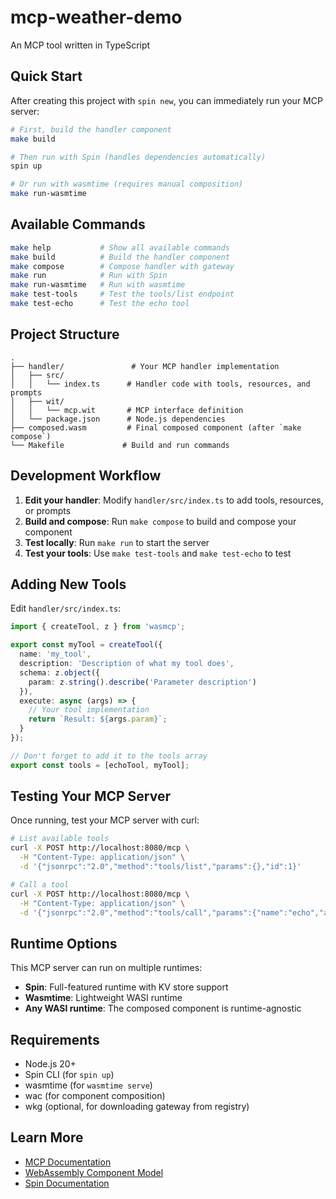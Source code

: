 # mcp-weather-demo

An MCP tool written in TypeScript

## Quick Start

After creating this project with `spin new`, you can immediately run your MCP server:

```bash
# First, build the handler component
make build

# Then run with Spin (handles dependencies automatically)
spin up

# Or run with wasmtime (requires manual composition)
make run-wasmtime
```

## Available Commands

```bash
make help           # Show all available commands
make build          # Build the handler component
make compose        # Compose handler with gateway
make run            # Run with Spin
make run-wasmtime   # Run with wasmtime
make test-tools     # Test the tools/list endpoint
make test-echo      # Test the echo tool
```

## Project Structure

```
.
├── handler/               # Your MCP handler implementation
│   ├── src/
│   │   └── index.ts      # Handler code with tools, resources, and prompts
│   ├── wit/
│   │   └── mcp.wit       # MCP interface definition
│   └── package.json      # Node.js dependencies
├── composed.wasm         # Final composed component (after `make compose`)
└── Makefile             # Build and run commands
```

## Development Workflow

1. **Edit your handler**: Modify `handler/src/index.ts` to add tools, resources, or prompts
2. **Build and compose**: Run `make compose` to build and compose your component
3. **Test locally**: Run `make run` to start the server
4. **Test your tools**: Use `make test-tools` and `make test-echo` to test

## Adding New Tools

Edit `handler/src/index.ts`:

```typescript
import { createTool, z } from 'wasmcp';

export const myTool = createTool({
  name: 'my_tool',
  description: 'Description of what my tool does',
  schema: z.object({
    param: z.string().describe('Parameter description')
  }),
  execute: async (args) => {
    // Your tool implementation
    return `Result: ${args.param}`;
  }
});

// Don't forget to add it to the tools array
export const tools = [echoTool, myTool];
```

## Testing Your MCP Server

Once running, test your MCP server with curl:

```bash
# List available tools
curl -X POST http://localhost:8080/mcp \
  -H "Content-Type: application/json" \
  -d '{"jsonrpc":"2.0","method":"tools/list","params":{},"id":1}'

# Call a tool
curl -X POST http://localhost:8080/mcp \
  -H "Content-Type: application/json" \
  -d '{"jsonrpc":"2.0","method":"tools/call","params":{"name":"echo","arguments":"{\"message\":\"Hello!\"}"},"id":2}'
```

## Runtime Options

This MCP server can run on multiple runtimes:

- **Spin**: Full-featured runtime with KV store support
- **Wasmtime**: Lightweight WASI runtime
- **Any WASI runtime**: The composed component is runtime-agnostic

## Requirements

- Node.js 20+
- Spin CLI (for `spin up`)
- wasmtime (for `wasmtime serve`)
- wac (for component composition)
- wkg (optional, for downloading gateway from registry)

## Learn More

- [MCP Documentation](https://modelcontextprotocol.io)
- [WebAssembly Component Model](https://component-model.bytecodealliance.org)
- [Spin Documentation](https://developer.fermyon.com/spin)